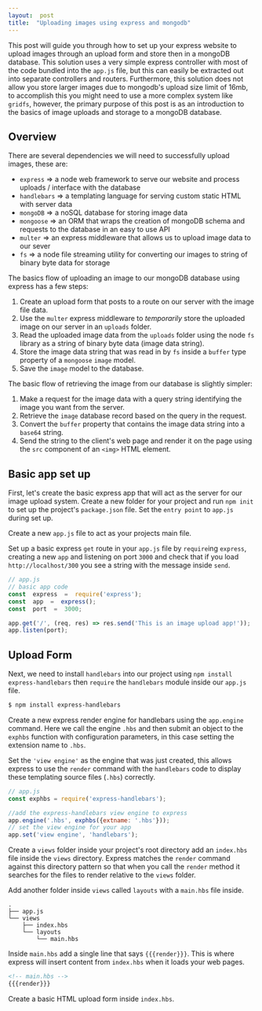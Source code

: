 ```yaml
---  
layout:  post 
title:  "Uploading images using express and mongodb" 
---
```


This post will guide you through how to set up your express website to upload images through an upload form and store then in a mongoDB database. This solution uses a very simple express controller with most of the code bundled into the `app.js` file, but this can easily be extracted out into separate controllers and routers. Furthermore, this solution does not allow you store larger images due to mongodb's upload size limit of 16mb, to accomplish this you might need to use a more complex system like `gridfs`, however, the primary purpose of this post is as an introduction to the basics of image uploads and storage to a mongoDB database.

## Overview
There are several dependencies we will need to successfully upload images, these are:

- `express` => a node web framework to serve our website and process uploads / interface with the database
- `handlebars` => a templating language for serving custom static HTML with server data
- `mongoDB` => a noSQL database for storing image data
- `mongoose` => an ORM that wraps the creation of mongoDB schema and requests to the database in an easy to use API
- `multer` => an express middleware that allows us to upload image data to our sever
- `fs` => a node file streaming utility for converting our images to string of binary byte data for storage

The basics flow of uploading an image to our mongoDB database using express has a few steps:

1. Create an upload form that posts to a route on our server with the image file data.
2. Use the `multer` express middleware to *temporarily* store the uploaded image on our server in an `uploads` folder.
3. Read the uploaded image data from the `uploads` folder using the node `fs` library as a string of binary byte data (image data string).
4. Store the image data string that was read in by `fs` inside a `buffer` type property of a `mongoose` `image` model.
5. Save the `image` model to the database.

The basic flow of retrieving the image from our database is slightly simpler:

1. Make a request for the image data with a query string identifying the image you want from the server.
2. Retrieve the `image` database record based on the query in the request.
3. Convert the `buffer` property that contains the image data string into a `base64` string.
4. Send the string to the client's web page and render it on the page using the `src` component of an `<img>` HTML element.

## Basic app set up

First, let's create the basic express app that will act as the server for our image upload system. Create a new folder for your project and run `npm init` to set up the project's `package.json` file. Set the `entry point` to `app.js` during set up.

Create a new `app.js` file to act as your projects main file.

Set up a basic express `get` route in your `app.js` file by `require`ing `express`, creating a new `app` and listening on port `3000` and check that if you load `http://localhost/300` you see a string with the message inside `send`.
```js
// app.js
// basic app code
const  express  =  require('express');
const  app  =  express();
const  port  =  3000;

app.get('/', (req, res) => res.send('This is an image upload app!'));
app.listen(port);
```

## Upload Form

Next, we need to install `handlebars` into our project using `npm install express-handlebars` then `require` the `handlebars` module inside our `app.js` file.
```bash
$ npm install express-handlebars
```

Create a new express render engine for handlebars using the `app.engine` command. Here we call the engine `.hbs` and then submit an object to the `exphbs` function with configuration parameters, in this case setting the extension name to `.hbs`. 

Set the `'view engine'` as the engine that was just created, this allows express to use the `render` command with the `handlebars` code to display these templating source files (`.hbs`) correctly.

```js
// app.js
const exphbs = require('express-handlebars');

//add the express-handlebars view engine to express
app.engine('.hbs', exphbs({extname: '.hbs'}));
// set the view engine for your app
app.set('view engine', 'handlebars');
```

Create a `views` folder inside your project's root directory add an `index.hbs` file inside the `views` directory. Express matches the `render` command against this directory pattern so that when you call the `render` method it searches for the files to render relative to the `views` folder.

Add another folder inside `views` called `layouts` with a `main.hbs` file inside.

```
.
├── app.js
└── views
    ├── index.hbs
    └── layouts
        └── main.hbs
```

Inside `main.hbs` add a single line that says `{{{render}}}`. This is where express will insert content from `index.hbs` when it loads your web pages.
```html
<!-- main.hbs -->
{{{render}}}
```

Create a basic HTML upload form inside `index.hbs`.





<!--stackedit_data:
eyJoaXN0b3J5IjpbNTA1NjU1MTY2LC0xODc3MjEyOTM0LC0xNT
AxNTA2Mzc1LDIzODI3NzU5MiwtOTU4NzQ1MTA1LDE3NzcyMTQ4
OTUsMTUyMTMzODg1NSwxNTY3MTIzNzkzLC0xNzg4MTA4MDQzXX
0=
-->
